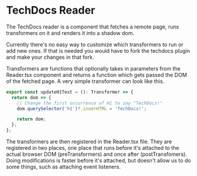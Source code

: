 # TechDocs Reader

The TechDocs reader is a component that fetches a remote page, runs transformers on it and renders it into a shadow dom.

Currently there's no easy way to customize which transformers to run or add new ones. If that is needed you would have to fork the techdocs plugin and make your changes in that fork.

Transformers are functions that optionally takes in parameters from the Reader.tsx component and returns a function which gets passed the DOM of the fetched page. A very simple transformer can look like this.

```typescript
export const updateH1Text = (): Transformer => {
  return dom => {
    // Change the first occurrence of H1 to say "TechDocs!"
    dom.querySelector('h1')?.innerHTML = 'TechDocs!';

    return dom;
  };
};
```

The transformers are then registered in the Reader.tsx file. They are registered in two places, one place that runs before it's attached to the actual browser DOM (preTransformers) and once after (postTransfomers). Doing modifications is faster before it's attached, but doesn't allow us to do some things, such as attaching event listeners.
